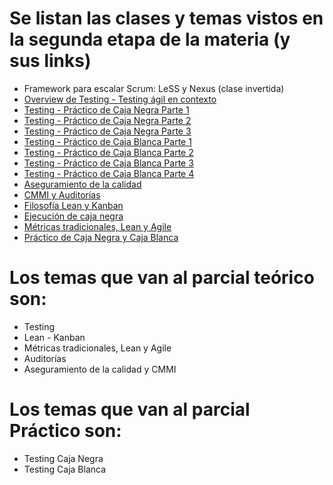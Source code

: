 # Se listan las clases y temas vistos en la segunda etapa de la materia (y sus links)
- Framework para escalar Scrum: LeSS y Nexus \(clase invertida\)
- [Overview de Testing - Testing ágil en contexto](https://www.youtube.com/watch?v=hKoJBlhxuN8)
- [Testing - Práctico de Caja Negra Parte 1](https://youtu.be/Zuc1VNO-wB8)
- [Testing - Práctico de Caja Negra Parte 2](https://youtu.be/p78VFLY5wWE)
- [Testing - Práctico de Caja Negra Parte 3](https://youtu.be/F-OCTPjjAkw)
- [Testing - Práctico de Caja Blanca Parte 1](https://youtu.be/6IrH0k-2KQo)
- [Testing - Práctico de Caja Blanca Parte 2](https://youtu.be/Q7YP2x3DsSg)
- [Testing - Práctico de Caja Blanca Parte 3](https://youtu.be/wLFSbA537YI)
- [Testing - Práctico de Caja Blanca Parte 4](https://youtu.be/mXBI1Fv6V-M)
- [Aseguramiento de la calidad](https://youtu.be/GC0HejFmA5w)
- [CMMI y Auditorías](https://youtu.be/SUOfdl3Xew0)
- [Filosofía Lean y Kanban](https://www.youtube.com/watch?v=WhXe_jnZ0I0)
- [Ejecución de caja negra](https://www.youtube.com/watch?v=PCFQpvW8YIo)
- [Métricas tradicionales, Lean y Agile](https://www.youtube.com/watch?v=BY77nGz3S0c)
- [Práctico de Caja Negra y Caja Blanca](https://www.youtube.com/watch?v=1Fr6tYnt3e4)

# Los temas que van al parcial teórico son:
- Testing
- Lean - Kanban
- Métricas tradicionales, Lean y Agile
- Auditorías
- Aseguramiento de la calidad y CMMI

# Los temas que van al parcial Práctico son:
- Testing Caja Negra
- Testing Caja Blanca
